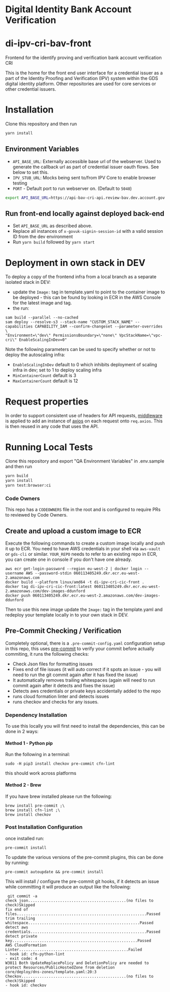 # Digital Identity Bank Account Verification

# di-ipv-cri-bav-front

Frontend for the identify proving and verification bank account verification CRI

This is the home for the front end user interface for a credential issuer as a part of the Identity Proofing and Verification (IPV) system within the GDS digital identity platform. Other repositories are used for core services or other credential issuers.

# Installation

Clone this repository and then run

```bash
yarn install
```

## Environment Variables

- `API_BASE_URL`: Externally accessible base url of the webserver. Used to generate the callback url as part of credential issuer oauth flows. See below to set this.
- `IPV_STUB_URL`: Mocks being sent to/from IPV Core to enable browser testing
- `PORT` - Default port to run webserver on. (Default to `5040`)

```bash
export API_BASE_URL=https://api-bav-cri-api.review-bav.dev.account.gov.uk
```

## Run front-end locally against deployed back-end

- Set `API_BASE_URL` as described above.
- Replace all instances of `x-govuk-signin-session-id` with a valid session ID from the dev environment
- Run `yarn build` followed by `yarn start`

# Deployment in own stack in DEV

To deploy a copy of the frontend infra from a local branch as a separate isolated stack in DEV:

- update the `Image:` tag in template.yaml to point to the container image to be deployed - this can be found by looking in ECR in the AWS Console for the latest image and tag.
- the run:

```shell
sam build --parallel --no-cached
sam deploy --resolve-s3 --stack-name "CUSTOM_STACK_NAME" --capabilities CAPABILITY_IAM --confirm-changeset --parameter-overrides \
"Environment=\"dev\" PermissionsBoundary=\"none\" VpcStackName=\"vpc-cri\" EnableScalingInDev=0"
```

Note the following parameters can be used to specify whether or not to deploy the autoscaling infra:

- `EnableScalingInDev` default to 0 which inhibits deployment of scaling infra in dev; set to 1 to deploy scaling infra
- `MinContainerCount` default is 3
- `MaxContainerCount` default is 12

# Request properties

In order to support consistent use of headers for API requests, [middleware](./src/lib/axios) is applied to add an instance of
[axios](https://axios-http.com/) on each request onto `req.axios`. This is then reused in any code that uses the API.

# Running Local Tests

Clone this repository and export "QA Environment Variables" in .env.sample and then run

```bash
yarn build
yarn install
yarn test:browser:ci
```

### Code Owners

This repo has a `CODEOWNERS` file in the root and is configured to require PRs to reviewed by Code Owners.

## Create and upload a custom image to ECR

Execute the following commands to create a custom image locally and push it up to ECR.
You need to have AWS credentials in your shell via `aws-vault` or `gds-cli` or similar.
`YOUR_REPO` needs to refer to an existing repo in ECR, you can create one in console if you don't have one already.

```shell
aws ecr get-login-password --region eu-west-2 | docker login --username AWS --password-stdin 060113405249.dkr.ecr.eu-west-2.amazonaws.com
docker build --platform linux/amd64 -t di-ipv-cri-cic-front .
docker tag di-ipv-cri-cic-front:latest 060113405249.dkr.ecr.eu-west-2.amazonaws.com/dev-images-ddunford
docker push 060113405249.dkr.ecr.eu-west-2.amazonaws.com/dev-images-ddunford
```

Then to use this new image update the `Image:` tag in the template.yaml and redeploy your template locally in to your own stack in DEV.

## Pre-Commit Checking / Verification

Completely optional, there is a `.pre-commit-config.yaml` configuration setup in this repo, this uses [pre-commit](https://pre-commit.com/) to verify your commit before actually commiting, it runs the following checks:

- Check Json files for formatting issues
- Fixes end of file issues (it will auto correct if it spots an issue - you will need to run the git commit again after it has fixed the issue)
- It automatically removes trailing whitespaces (again will need to run commit again after it detects and fixes the issue)
- Detects aws credentials or private keys accidentally added to the repo
- runs cloud formation linter and detects issues
- runs checkov and checks for any issues.

### Dependency Installation

To use this locally you will first need to install the dependencies, this can be done in 2 ways:

#### Method 1 - Python pip

Run the following in a terminal:

```
sudo -H pip3 install checkov pre-commit cfn-lint
```

this should work across platforms

#### Method 2 - Brew

If you have brew installed please run the following:

```
brew install pre-commit ;\
brew install cfn-lint ;\
brew install checkov
```

### Post Installation Configuration

once installed run:

```
pre-commit install
```

To update the various versions of the pre-commit plugins, this can be done by running:

```
pre-commit autoupdate && pre-commit install
```

This will install / configure the pre-commit git hooks, if it detects an issue while committing it will produce an output like the following:

```
 git commit -a
check json...........................................(no files to check)Skipped
fix end of files.........................................................Passed
trim trailing whitespace.................................................Passed
detect aws credentials...................................................Passed
detect private key.......................................................Passed
AWS CloudFormation Linter................................................Failed
- hook id: cfn-python-lint
- exit code: 4
W3011 Both UpdateReplacePolicy and DeletionPolicy are needed to protect Resources/PublicHostedZone from deletion
core/deploy/dns-zones/template.yaml:20:3
Checkov..............................................(no files to check)Skipped
- hook id: checkov
```
